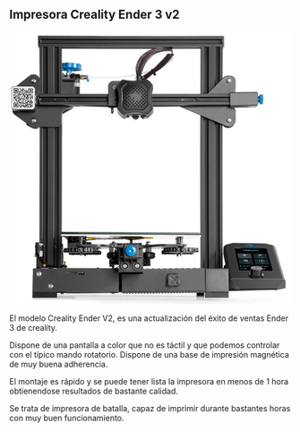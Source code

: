 ## Impresora Creality Ender 3 v2

![Creality Ender 3  v2](./images/CrealityEnder3_v2.jpeg)

El modelo Creality Ender V2, es una actualización del éxito de ventas Ender 3 de creality.

Dispone de una pantalla a color que no es táctil y que podemos controlar con el típico mando rotatorio. Dispone de una base de impresión magnética de muy buena adherencia.

El montaje es rápido y se puede tener lista la impresora en menos de 1 hora obtienendose resultados de bastante calidad. 


Se trata de impresora de batalla, capaz de imprimir durante bastantes horas con muy buen funcionamiento.

